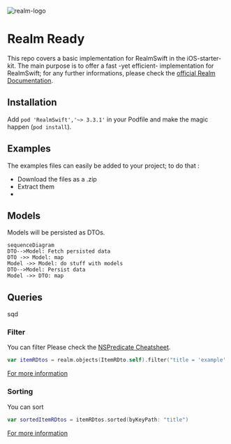 ﻿![realm-logo](https://github.com/realm/realm-cocoa/raw/master/logo.png)
# Realm Ready

This repo covers a basic implementation for RealmSwift in the iOS-starter-kit.
The main purpose is to offer a fast -yet efficient- implementation for RealmSwift; for any further informations, please check the [official Realm Documentation](https://www.realm.io/docs/swift/latest/).

## Installation

Add `pod 'RealmSwift','~> 3.3.1'` in your Podfile and make the magic happen (`pod install`).

## Examples

The examples files can easily be added to your project; to do that :

- Download the files as a .zip
- Extract them
- 

## Models

Models will be persisted as DTOs. 

```mermaid
sequenceDiagram
DTO-->Model: Fetch persisted data
DTO ->> Model: map
Model ->> Model: do stuff with models
DTO-->Model: Persist data
Model ->> DTO: map
```

## Queries

sqd
### Filter

You can filter 
Please check the [NSPredicate Cheatsheet](https://academy.realm.io/posts/nspredicate-cheatsheet/).

 ```Swift
var itemRDtos = realm.objects(ItemRDto.self).filter("title = 'example' AND description BEGINSWITH 'I'")
```

[For more information](https://www.realm.io/docs/swift/latest/#filtering)
### Sorting

You can sort 

 ```Swift
var sortedItemRDtos = itemRDtos.sorted(byKeyPath: "title")
```

[For more information](https://www.realm.io/docs/swift/latest/#sorting)

